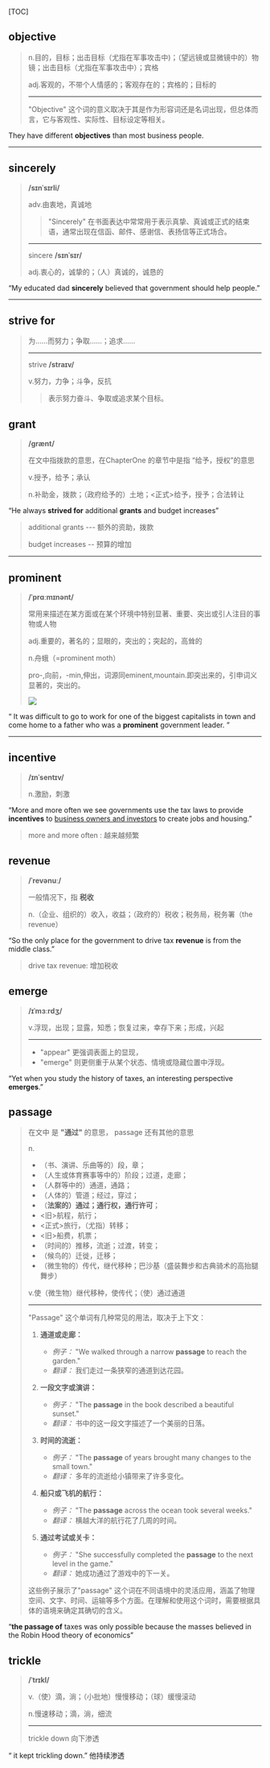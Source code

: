 [TOC]

## objective

> n.目的，目标；出击目标（尤指在军事攻击中)；（望远镜或显微镜中的）物镜；出击目标（尤指在军事攻击中）；宾格
>
> adj.客观的，不带个人情感的；客观存在的；宾格的；目标的
>
> ---
>
> "Objective" 这个词的意义取决于其是作为形容词还是名词出现，但总体而言，它与客观性、实际性、目标设定等相关。

They have different **objectives** than most business people.

---

## sincerely

> **/sɪnˈsɪrli/**
>
> adv.由衷地，真诚地
>
> > "Sincerely" 在书面表达中常常用于表示真挚、真诚或正式的结束语，通常出现在信函、邮件、感谢信、表扬信等正式场合。
>
> ---
>
> sincere **/sɪnˈsɪr/**
>
> adj.衷心的，诚挚的；（人）真诚的，诚恳的

“My educated dad **sincerely** believed that government should help people.”

---

## strive for

> 为……而努力；争取……；追求……
>
> ---
>
> strive **/straɪv/**
>
> v.努力，力争；斗争，反抗
>
> > 表示努力奋斗、争取或追求某个目标。

## grant

> **/ɡrænt/**
>
> 在文中指拨款的意思，在ChapterOne 的章节中是指 “给予，授权”的意思
>
> v.授予，给予；承认
>
> n.补助金，拨款；（政府给予的）土地；<正式>给予，授予；合法转让

“He always **strived for** additional **grants** and budget increases”

> additional grants --- 额外的资助，拨款
>
> budget increases -- 预算的增加

----

## prominent

> **/ˈprɑːmɪnənt/**
>
> 常用来描述在某方面或在某个环境中特别显著、重要、突出或引人注目的事物或人物
>
> adj.重要的，著名的；显眼的，突出的；突起的，高耸的
>
> n.舟蛾（=prominent moth）
>
> pro-,向前，-min,伸出，词源同eminent,mountain.即突出来的，引申词义显著的，突出的。
>
> ![](https://ydlunacommon-cdn.nosdn.127.net/88c1c574a3a067c9d1c6f3ab04660227.jpg?)

“ It was difficult to go to work for one of the biggest capitalists in town and come home to a father who was a **prominent** government leader. ”

---

## incentive

> **/ɪnˈsentɪv/**
>
> n.激励，刺激

“More and more often we see governments use the tax laws to provide **incentives** to <u>business owners and investors</u> to create jobs and housing.”

> more and more often : 越来越频繁

## revenue

> **/ˈrevənuː/**
>
> 一般情况下，指 **税收**
>
> n.（企业、组织的）收入，收益；（政府的）税收；税务局，税务署（the revenue）

“So the only place for the government to drive tax **revenue** is from the middle class.”

> drive tax revenue:  增加税收

## emerge

> **/ɪˈmɜːrdʒ/**
>
> v.浮现，出现；显露，知悉；恢复过来，幸存下来；形成，兴起
>
> ---
>
> - "appear" 更强调表面上的显现，
> -  "emerge" 则更侧重于从某个状态、情境或隐藏位置中浮现。

“Yet when you study the history of taxes, an interesting perspective **emerges**.”

## passage

> 在文中 是 **"通过"** 的意思， passage 还有其他的意思
>
> n.
>
> - （书、演讲、乐曲等的）段，章；
> - （人生或体育赛事等中的）阶段；过道，走廊；
> - （人群等中的）通道，通路；
> - （人体的）管道；经过，穿过；
> - （**法案的）通过；通行权，通行许可**；
> - <旧>航程，航行；
> - <正式>旅行，（尤指）转移；
> - <旧>船费，机票；
> - （时间的）推移，流逝；过渡，转变；
> - （候鸟的）迁徙，迁移；
> - （微生物的）传代，继代移种；巴沙基（盛装舞步和古典骑术的高抬腿舞步）
>
> v.使（微生物）继代移种，使传代；（使）通过通道
>
> ---
>
> "Passage" 这个单词有几种常见的用法，取决于上下文：
>
> 1. **通道或走廊：**
>    - *例子：* "We walked through a narrow **passage** to reach the garden."
>    - *翻译：* 我们走过一条狭窄的通道到达花园。
>
> 2. **一段文字或演讲：**
>    - *例子：* "The **passage** in the book described a beautiful sunset."
>    - *翻译：* 书中的这一段文字描述了一个美丽的日落。
>
> 3. **时间的流逝：**
>    - *例子：* "The **passage** of years brought many changes to the small town."
>    - *翻译：* 多年的流逝给小镇带来了许多变化。
>
> 4. **船只或飞机的航行：**
>    - *例子：* "The **passage** across the ocean took several weeks."
>    - *翻译：* 横越大洋的航行花了几周的时间。
>
> 5. **通过考试或关卡：**
>    - *例子：* "She successfully completed the **passage** to the next level in the game."
>    - *翻译：* 她成功通过了游戏中的下一关。
>
> 这些例子展示了"passage" 这个词在不同语境中的灵活应用，涵盖了物理空间、文字、时间、运输等多个方面。在理解和使用这个词时，需要根据具体的语境来确定其确切的含义。

“**the passage of** taxes was only possible because the masses believed in the Robin Hood theory of economics”

## trickle

> **/ˈtrɪkl/**
>
> v.（使）滴，淌；（小批地）慢慢移动；（球）缓慢滚动
>
> n.慢速移动；滴，淌，细流
>
> ---
>
> trickle down 向下渗透

“ it kept trickling down.”  他持续渗透



